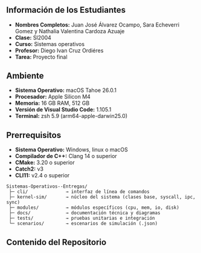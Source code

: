 # 

## Información de los Estudiantes
- **Nombres Completos:** Juan José Álvarez Ocampo, Sara Echeverri Gomez y Nathalia Valentina Cardoza Azuaje
- **Clase:** SI2004
- **Curso:** Sistemas operativos
- **Profesor:** Diego Ivan Cruz Ordiéres 
- **Tarea:** Proyecto final

## Ambiente
- **Sistema Operativo:** macOS Tahoe 26.0.1
- **Procesador:** Apple Silicon M4
- **Memoria:** 16 GB RAM, 512 GB
- **Versión de Visual Studio Code:** 1.105.1
- **Terminal:** zsh 5.9 (arm64-apple-darwin25.0)

## Prerrequisitos

- **Sistema Operativo:** Windows, linux o macOS
- **Compilador de C++:** Clang 14 o superior
- **CMake:** 3.20 o superior
- **Catch2:** v3
- **CLI11:** v2.4 o superior

```
Sistemas-Operativos--Entregas/
 ├─ cli/              → interfaz de línea de comandos
 ├─ kernel-sim/       → núcleo del sistema (clases base, syscall, ipc, sync)
 ├─ modules/          → módulos específicos (cpu, mem, io, disk)
 ├─ docs/             → documentación técnica y diagramas
 ├─ tests/            → pruebas unitarias e integración
 └─ scenarios/        → escenarios de simulación (.json)
```

## Contenido del Repositorio


